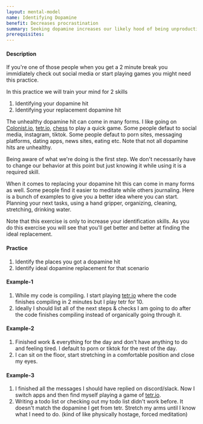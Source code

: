 ```yaml
---
layout: mental-model
name: Identifying Dopamine
benefit: Decreases procrastination
summary: Seeking dopamine increases our likely hood of being unproductive
prerequisites:
---
```


#### Description

If you're one of those people when you get a 2 minute break you immidiately check out social media or start playing games you might need this practice. 

In this practice we will train your mind for 2 skills

1. Identifying your dopamine hit
2. Identifying your replacement dopamine hit

The unhealthy dopamine hit can come in many forms. I like going on [Colonist.io](https://colonist.io), [tetr.io](https://tetr.io), [chess](https://www.chess.com) to play a quick game. Some people defaut to social media, instagram, tiktok. Some people defaut to porn sites, messaging platforms, dating apps, news sites, eating etc. Note that not all dopamine hits are unhealthy.

Being aware of what we're doing is the first step. We don't necessarily have to change our behavior at this point but just knowing it while using it is a required skill. 

When it comes to replacing your dopamine hit this can come in many forms as well. Some people find it easier to meditate while others journaling. Here is  a bunch of examples to give you a better idea where you can start. Planning your next tasks, using a hand gripper, organizing, cleaning, stretching, drinking water.

Note that this exercise is only to increase your identification skills. As you do this exercise you will see that you'll get better and better at finding the ideal replacement. 

#### Practice

1. Identify the places you got a dopamine hit
2. Identify ideal dopamine replacement for that scenario


#### Example-1

1. While my code is compiling. I start playing [tetr.io](https://tetr.io) where the code finishes compiling in 2 minutes but I play tetr for 10.
2. Ideally I should list all of the next steps & checks I am going to do after the code finishes compiling instead of organically going through it.

#### Example-2

1. Finished work & everything for the day and don't have anything to do and feeling tired. I default to porn or tiktok for the rest of the day.
2. I can sit on the floor, start stretching in a comfortable position and close my eyes.

#### Example-3

1. I finished all the messages I should have replied on discord/slack. Now I switch apps and then find myself playing a game of [tetr.io](https://tetr.io).
2. Writing a todo list or checking out my todo list didn't work before. It doesn't match the dopamine I get from tetr. Stretch my arms until I know what I need to do. (kind of like physically hostage, forced meditation)



<!-- #### Resources -->